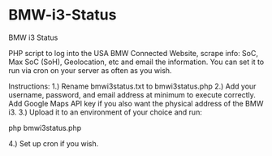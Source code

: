 # BMW-i3-Status
BMW i3 Status

PHP script to log into the USA BMW Connected Website, scrape info: SoC, Max SoC (SoH), Geolocation, etc and email the information. You can set it to run via cron on your server as often as you wish.

Instructions:
1.) Rename bmwi3status.txt to bmwi3status.php
2.) Add your username, password, and email address at minimum to execute correctly. Add Google Maps API key if you also want the physical address of the BMW i3.
3.) Upload it to an environment of your choice and run:

php bmwi3status.php

4.) Set up cron if you wish.
